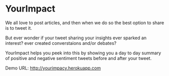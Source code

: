 # YourImpact

We all love to post articles, and then when we do so the best option to share is to tweet it. 

But ever wonder if your tweet sharing your insights ever sparked an interest? ever created converstaions and/or debates? 

YourImpact helps you peek into this by showing you a day to day summary of positive and negative sentiment tweets before and after your tweet.

Demo URL: http://yourimpacy.herokuapp.com
